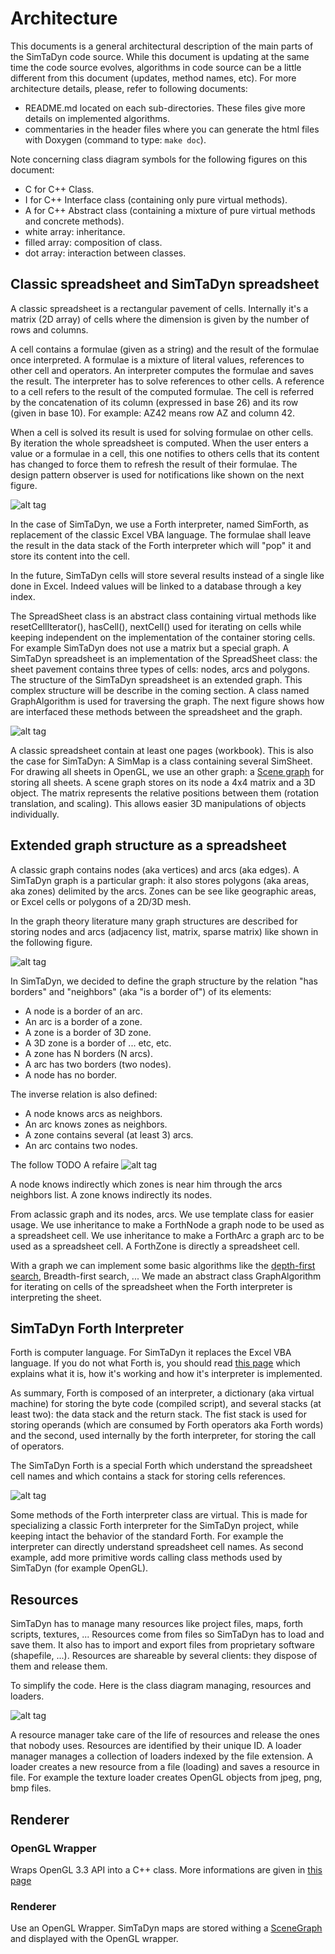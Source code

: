 # Architecture

This documents is a general architectural description of the main
parts of the SimTaDyn code source. While this document is updating at
the same time the code source evolves, algorithms in code source can
be a little different from this document (updates, method names,
etc). For more architecture details, please, refer to following
documents:

* README.md located on each sub-directories. These files
give more details on implemented algorithms.
* commentaries in the header files where you can generate the html files
with Doxygen (command to type: `make doc`).

Note concerning class diagram symbols for the following figures on this document:
* C for C++ Class.
* I for C++ Interface class (containing only pure virtual methods).
* A for C++ Abstract class (containing a mixture of pure virtual methods and concrete methods).
* white array: inheritance.
* filled array: composition of class.
* dot array: interaction between classes.

## Classic spreadsheet and SimTaDyn spreadsheet

A classic spreadsheet is a rectangular pavement of cells. Internally
it's a matrix (2D array) of cells where the dimension is given by the
number of rows and columns.

A cell contains a formulae (given as a string) and the result of the
formulae once interpreted. A formulae is a mixture of literal values,
references to other cell and operators. An interpreter computes the
formulae and saves the result. The interpreter has to solve references
to other cells. A reference to a cell refers to the result of the
computed formulae. The cell is referred by the concatenation of its
column (expressed in base 26) and its row (given in base 10). For
example: AZ42 means row AZ and column 42.

When a cell is solved its result is used for solving formulae on other
cells. By iteration the whole spreadsheet is computed. When the user
enters a value or a formulae in a cell, this one notifies to others
cells that its content has changed to force them to refresh the result
of their formulae. The design pattern observer is used for
notifications like shown on the next figure.

![alt tag](https://github.com/Lecrapouille/SimTaDyn/blob/master/doc/uml/spreadsheet.png)

In the case of SimTaDyn, we use a Forth interpreter, named SimForth,
as replacement of the classic Excel VBA language. The formulae shall
leave the result in the data stack of the Forth interpreter which will
"pop" it and store its content into the cell.

In the future, SimTaDyn cells will store several results instead of a
single like done in Excel. Indeed values will be linked to a database
through a key index.

The SpreadSheet class is an abstract class containing virtual methods
like resetCellIterator(), hasCell(), nextCell() used for iterating on
cells while keeping independent on the implementation of the container
storing cells. For example SimTaDyn does not use a matrix but a
special graph. A SimTaDyn spreadsheet is an implementation of the
SpreadSheet class: the sheet pavement contains three types of cells:
nodes, arcs and polygons. The structure of the SimTaDyn spreadsheet is
an extended graph. This complex structure will be describe in the
coming section. A class named GraphAlgorithm is used for traversing
the graph. The next figure shows how are interfaced these methods
between the spreadsheet and the graph.

![alt tag](https://github.com/Lecrapouille/SimTaDyn/blob/master/doc/uml/simsheet.png)

A classic spreadsheet contain at least one pages (workbook). This is
also the case for SimTaDyn: A SimMap is a class containing several
SimSheet. For drawing all sheets in OpenGL, we use an other graph:
a [Scene graph](https://research.ncl.ac.uk/game/mastersdegree/graphicsforgames/)
for storing all sheets. A scene graph stores on its node a 4x4 matrix and a 3D object.
The matrix represents the relative positions between them (rotation translation,
and scaling). This allows easier 3D manipulations of objects individually.

## Extended graph structure as a spreadsheet

A classic graph contains nodes (aka vertices) and arcs (aka edges).
A SimTaDyn graph is a particular graph: it also stores polygons (aka
areas, aka zones) delimited by the arcs. Zones can be see like
geographic areas, or Excel cells or polygons of a 2D/3D mesh.

In the graph theory literature many graph structures are described
for storing nodes and arcs (adjacency list, matrix, sparse
matrix) like shown in the following figure.

![alt tag](https://github.com/Lecrapouille/SimTaDyn/blob/master/doc/uml/graph.png)

In SimTaDyn, we decided to define the graph structure by the relation
"has borders" and "neighbors" (aka "is a border of") of its elements:

* A node is a border of an arc.
* An arc is a border of a zone.
* A zone is a border of 3D zone.
* A 3D zone is a border of ... etc, etc.
* A zone has N borders (N arcs).
* A arc has two borders (two nodes).
* A node has no border.

The inverse relation is also defined:
* A node knows arcs as neighbors.
* An arc knows zones as neighbors.
* A zone contains several (at least 3) arcs.
* An arc contains two nodes.

The follow TODO A refaire
![alt tag](https://github.com/Lecrapouille/SimTaDyn/blob/master/doc/uml/simgraph.png)

A node knows indirectly which zones is near him through the arcs
neighbors list. A zone knows indirectly its nodes.

From aclassic graph and its nodes, arcs. We use template class for easier usage.
We use inheritance to make a ForthNode a graph node to be used as a spreadsheet cell.
We use inheritance to make a ForthArc a graph arc to be used as a spreadsheet cell.
A ForthZone is directly a spreadsheet cell.

With a graph we can implement some basic algorithms like the [depth-first search](https://en.wikipedia.org/wiki/Depth-first_search),
Breadth-first search, ... We made an abstract class GraphAlgorithm for iterating on cells of the
spreadsheet when the Forth interpreter is interpreting the sheet.

## SimTaDyn Forth Interpreter

Forth is computer language. For SimTaDyn it replaces the Excel VBA
language. If you do not what Forth is, you should read [this
page](https://github.com/Lecrapouille/SimTaDyn/blob/master/src/forth/doc/forth.md)
which explains what it is, how it's working and how it's interpreter
is implemented.

As summary, Forth is composed of an interpreter, a dictionary (aka
virtual machine) for storing the byte code (compiled script), and
several stacks (at least two): the data stack and the return
stack. The fist stack is used for storing operands (which are consumed
by Forth operators aka Forth words) and the second, used internally by
the forth interpreter, for storing the call of operators.

The SimTaDyn Forth is a special Forth which understand the spreadsheet
cell names and which contains a stack for storing cells references.

![alt tag](https://github.com/Lecrapouille/SimTaDyn/blob/master/doc/uml/simforth.png)

Some methods of the Forth interpreter class are virtual. This is made
for specializing a classic Forth interpreter for the SimTaDyn project,
while keeping intact the behavior of the standard Forth. For example
the interpreter can directly understand spreadsheet cell names. As
second example, add more primitive words calling class methods used by
SimTaDyn (for example OpenGL).

## Resources

SimTaDyn has to manage many resources like project files, maps, forth
scripts, textures, ... Resources come from files so SimTaDyn has to
load and save them. It also has to import and export files from
proprietary software (shapefile, ...). Resources are shareable by
several clients: they dispose of them and release them.

To simplify the code. Here is the class diagram managing, resources
and loaders.

![alt tag](https://github.com/Lecrapouille/SimTaDyn/blob/master/doc/uml/loader.png)

A resource manager take care of the life of resources and release the
ones that nobody uses. Resources are identified by their unique ID. A
loader manager manages a collection of loaders indexed by the file
extension. A loader creates a new resource from a file (loading) and
saves a resource in file. For example the texture loader creates
OpenGL objects from jpeg, png, bmp files.

## Renderer

### OpenGL Wrapper

Wraps OpenGL 3.3 API into a C++ class. More informations are given in [this page](https://github.com/Lecrapouille/SimTaDyn/blob/dev-new-opengl/doc/OpenGL.md)

### Renderer

Use an OpenGL Wrapper.
SimTaDyn maps are stored withing a [SceneGraph](https://research.ncl.ac.uk/game/mastersdegree/graphicsforgames/scenegraphs/Tutorial%206%20-%20Scene%20Graphs.pdf)
and displayed with the OpenGL wrapper.
